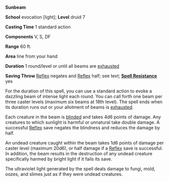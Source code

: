  **Sunbeam**

**School** evocation [light]; **Level** druid 7

**Casting Time** 1 standard action

**Components** V, S, DF

**Range** 60 ft.

**Area** line from your hand

**Duration** 1 round/level or until all beams are [exhausted](../glossary.html#_exhausted)

**Saving Throw** [Reflex](../combat.html#_reflex) negates and [Reflex](../combat.html#_reflex) half; see text; **[Spell Resistance](../glossary.html#_spell-resistance)** yes

For the duration of this spell, you can use a standard action to evoke a dazzling beam of intense light each round. You can call forth one beam per three caster levels (maximum six beams at 18th level). The spell ends when its duration runs out or your allotment of beams is [exhausted](../glossary.html#_exhausted).

Each creature in the beam is [blinded](../glossary.html#_blinded) and takes 4d6 points of damage. Any creatures to which sunlight is harmful or unnatural take double damage. A successful [Reflex](../combat.html#_reflex) save negates the blindness and reduces the damage by half.

An undead creature caught within the beam takes 1d6 points of damage per caster level (maximum 20d6), or half damage if a [Reflex](../combat.html#_reflex) save is successful. In addition, the beam results in the destruction of any undead creature specifically harmed by bright light if it fails its save.

The ultraviolet light generated by the spell deals damage to fungi, mold, oozes, and slimes just as if they were undead creatures.

